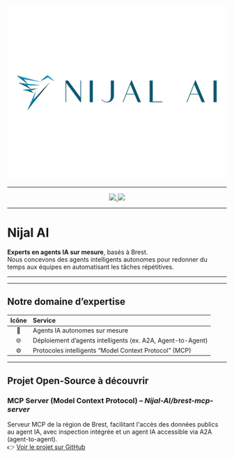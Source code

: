 <!-- Logo -->
<p align="center" href="https://nijal.ai">
  <img src="logo.png" alt="Logo Nijal AI" width="500"/>
</p>

---

<!-- Bandeau de liens -->
  <p align="center">
    <a href="https://www.linkedin.com/company/langchain/">
        <img src="https://img.shields.io/badge/LinkedIn-0077B5?style=for-the-badge&logo=langchain&logoColor=white&logoSize=auto" />
    </a>
    <a href="https://www.youtube.com/@LangChain">
        <img src="https://img.shields.io/badge/YouTube-FF0000?style=for-the-badge&logo=youtube&logoColor=white&logoSize=auto" />
    </a>
  </p>
  
---
# Nijal AI

**Experts en agents IA sur mesure**, basés à Brest.  
Nous concevons des agents intelligents autonomes pour redonner du temps aux équipes en automatisant les tâches répétitives.
****

---
##  Notre domaine d’expertise

| Icône | Service |
|:-----:|:--------|
| 🤖 | Agents IA autonomes sur mesure |
| 🌐 | Déploiement d’agents intelligents (ex. A2A, Agent-to-Agent) |
| ⚙️ | Protocoles intelligents “Model Context Protocol” (MCP) |

---

##  Projet Open-Source à découvrir

### **MCP Server (Model Context Protocol)** – *Nijal-AI/brest-mcp-server*

Serveur MCP de la région de Brest, facilitant l'accès des données publics au agent IA, avec inspection intégrée et un agent IA accessible via A2A (agent-to-agent).  
👉 [Voir le projet sur GitHub](https://github.com/Nijal-AI/brest-mcp-server)

